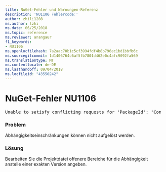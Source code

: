```yaml
---
title: NuGet-Fehler und Warnungen-Referenz
description: 'NU1106 Fehlercode:'
author: zhili1208
ms.author: lzhi
ms.date: 06/25/2018
ms.topic: reference
ms.reviewer: anangaur
f1_keywords:
- NU1106
ms.openlocfilehash: 7a2aac70b1c5cf3994fdf4b8b796ec1bd1bbfb6c
ms.sourcegitcommit: 1d1406764c6af5fb7801d462e0c4afc9092fa569
ms.translationtype: MT
ms.contentlocale: de-DE
ms.lasthandoff: 09/04/2018
ms.locfileid: "43550242"
---
```

# <a name="nuget-error-nu1106"></a>NuGet-Fehler NU1106

<pre>Unable to satisfy conflicting requests for 'PackageId': 'Conflict path' Framework: 'Target graph'</pre>

### <a name="issue"></a>Problem
Abhängigkeitseinschränkungen können nicht aufgelöst werden.

### <a name="solution"></a>Lösung
Bearbeiten Sie die Projektdatei offenere Bereiche für die Abhängigkeit anstelle einer exakten Version angeben.